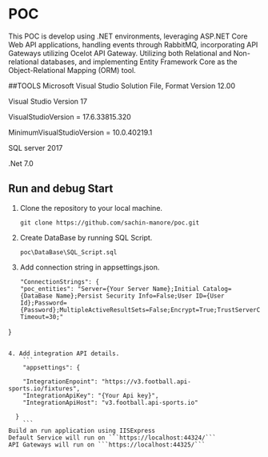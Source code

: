 # POC
This POC is develop using .NET environments, leveraging ASP.NET Core Web API applications, handling events through RabbitMQ, incorporating API Gateways utilizing Ocelot API Gateway. Utilizing both Relational and Non-relational databases, and implementing Entity Framework Core as the Object-Relational Mapping (ORM) tool. 

##TOOLS 
Microsoft Visual Studio Solution File, Format Version 12.00

Visual Studio Version 17

VisualStudioVersion = 17.6.33815.320

MinimumVisualStudioVersion = 10.0.40219.1

SQL server 2017

.Net 7.0

## Run and debug Start
1. Clone the repository to your local machine.
    ```
    git clone https://github.com/sachin-manore/poc.git
    ```
2. Create DataBase by running SQL Script.
    ```
    poc\DataBase\SQL_Script.sql
    ```
3. Add connection string in appsettings.json.
    
    ```
    "ConnectionStrings": {
    "poc_entities": "Server={Your Server Name};Initial Catalog={DataBase Name};Persist Security Info=False;User ID={User Id};Password={Password};MultipleActiveResultSets=False;Encrypt=True;TrustServerCertificate=True;Connection Timeout=30;"
  }
```

4. Add integration API details.
    ```
    "appsettings": {

    "IntegrationEnpoint": "https://v3.football.api-sports.io/fixtures",
    "IntegrationApiKey": "{Your Api key}",
    "IntegrationApiHost": "v3.football.api-sports.io"

  }
    ```
Build an run application using IISExpress
Default Service will run on ```https://localhost:44324/```
API Gateways will run on ```https://localhost:44325/```
